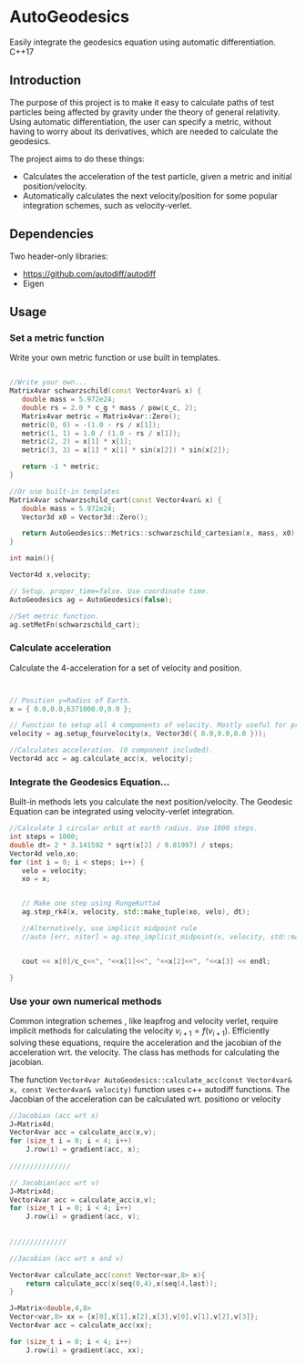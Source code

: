 # AutoGeodesics
Easily integrate the geodesics equation using automatic differentiation. C++17

## Introduction
The purpose of this project is to make it easy to calculate paths of test particles being affected by gravity under the theory of general relativity. Using automatic differentiation, the user can specify a metric, without having to worry about its derivatives, which are needed to calculate the geodesics.

The project aims to do these things:
- Calculates the acceleration of the test particle, given a metric and initial position/velocity.
- Automatically calculates the next velocity/position for some popular integration schemes, such as velocity-verlet.

## Dependencies
Two header-only libraries:
- https://github.com/autodiff/autodiff
- Eigen
## Usage

### Set a metric function
Write your own metric function or use built in templates. 
 ~~~c++
 
 //Write your own...
Matrix4var schwarzschild(const Vector4var& x) {
    double mass = 5.972e24;
    double rs = 2.0 * c_g * mass / pow(c_c, 2);
    Matrix4var metric = Matrix4var::Zero();
    metric(0, 0) = -(1.0 - rs / x[1]);
    metric(1, 1) = 1.0 / (1.0 - rs / x[1]);
    metric(2, 2) = x[1] * x[1];
    metric(3, 3) = x[1] * x[1] * sin(x[2]) * sin(x[2]);

    return -1 * metric;
}

//Or use built-in templates
Matrix4var schwarzschild_cart(const Vector4var& x) {
    double mass = 5.972e24;
    Vector3d x0 = Vector3d::Zero();

    return AutoGeodesics::Metrics::schwarzschild_cartesian(x, mass, x0);
}

int main(){

Vector4d x,velocity;

// Setup. proper_time=false. Use coordinate time.
AutoGeodesics ag = AutoGeodesics(false);

//Set metric function.
ag.setMetFn(schwarzschild_cart); 
~~~

### Calculate acceleration
Calculate the 4-acceleration for a set of velocity and position.
 ~~~c++


 // Position y=Radius of Earth.
 x = { 0.0,0.0,6371000.0,0.0 }; 

 // Function to setup all 4 components of velocity. Mostly useful for proper_time=true.
 velocity = ag.setup_fourvelocity(x, Vector3d({ 0.0,0.0,0.0 })); 

 //Calculates acceleration. (0 component included).
 Vector4d acc = ag.calculate_acc(x, velocity);
~~~  
### Integrate the Geodesics Equation...
Built-in methods lets you calculate the next position/velocity. The Geodesic Equation can be integrated using velocity-verlet integration.

 ~~~c++
//Calculate 1 circular orbit at earth radius. Use 1000 steps.
int steps = 1000;
double dt= 2 * 3.141592 * sqrt(x[2] / 9.81997) / steps;
Vector4d velo,xo;
for (int i = 0; i < steps; i++) {
    velo = velocity;
    xo = x;


    // Make one step using RungeKutta4
    ag.step_rk4(x, velocity, std::make_tuple(xo, velo), dt);

    //Alternatively, use implicit midpoint rule
    //auto [err, niter] = ag.step_implicit_midpoint(x, velocity, std::make_tuple(xo, velo), dt, 1e-3);


    cout << x[0]/c_c<<", "<<x[1]<<", "<<x[2]<<", "<<x[3] << endl;

}
 ~~~   

### Use your own numerical methods
Common integration schemes , like leapfrog and velocity verlet, require implicit methods for calculating the velocity  $v_{i+1} = f(v_{i+1})$. 
Efficiently solving these equations, require the acceleration and the jacobian of the acceleration wrt. the velocity.
The class has methods for calculating the jacobian.

The function `Vector4var AutoGeodesics::calculate_acc(const Vector4var& x, const Vector4var& velocity)` function uses c++ autodiff functions. The Jacobian of the acceleration can be calculated wrt. positiono or velocity

~~~c++
//Jacobian (acc wrt x)
J=Matrix4d;
Vector4var acc = calculate_acc(x,v);
for (size_t i = 0; i < 4; i++)
    J.row(i) = gradient(acc, x);
    
///////////////

// Jacobian(acc wrt v)
J=Matrix4d;
Vector4var acc = calculate_acc(x,v);
for (size_t i = 0; i < 4; i++)
    J.row(i) = gradient(acc, v);
    
    
//////////////

//Jacobian (acc wrt x and v)

Vector4var calculate_acc(const Vector<var,8> x){
    return calculate_acc(x(seq(0,4),x(seq(4,last));
}

J=Matrix<double,4,8>
Vector<var,8> xx = {x[0],x[1],x[2],x[3],v[0],v[1],v[2],v[3]};
Vector4var acc = calculate_acc(xx);

for (size_t i = 0; i < 4; i++)
    J.row(i) = gradient(acc, xx);
~~~


